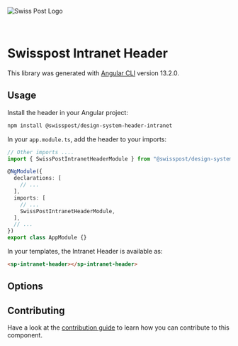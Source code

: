 ![Swiss Post Logo](https://www.post.ch/-/media/portal-opp/global/logos/logo---die-post.svg?vs=2&sc_lang=en)

<br>

# Swisspost Intranet Header

This library was generated with [Angular CLI](https://github.com/angular/angular-cli) version 13.2.0.

## Usage

Install the header in your Angular project:

```bash
npm install @swisspost/design-system-header-intranet
```

In your `app.module.ts`, add the header to your imports:
```typescript
// Other imports ....
import { SwissPostIntranetHeaderModule } from "@swisspost/design-system-header-intranet";

@NgModule({
  declarations: [
    // ...
  ],
  imports: [
    // ...
    SwissPostIntranetHeaderModule,
  ],
  // ...
})
export class AppModule {}

```

In your templates, the Intranet Header is available as:

```html
<sp-intranet-header></sp-intranet-header>
```

## Options


## Contributing

Have a look at the [contribution guide](./CONTRIBUTING.md) to learn how you can contribute to this component.
